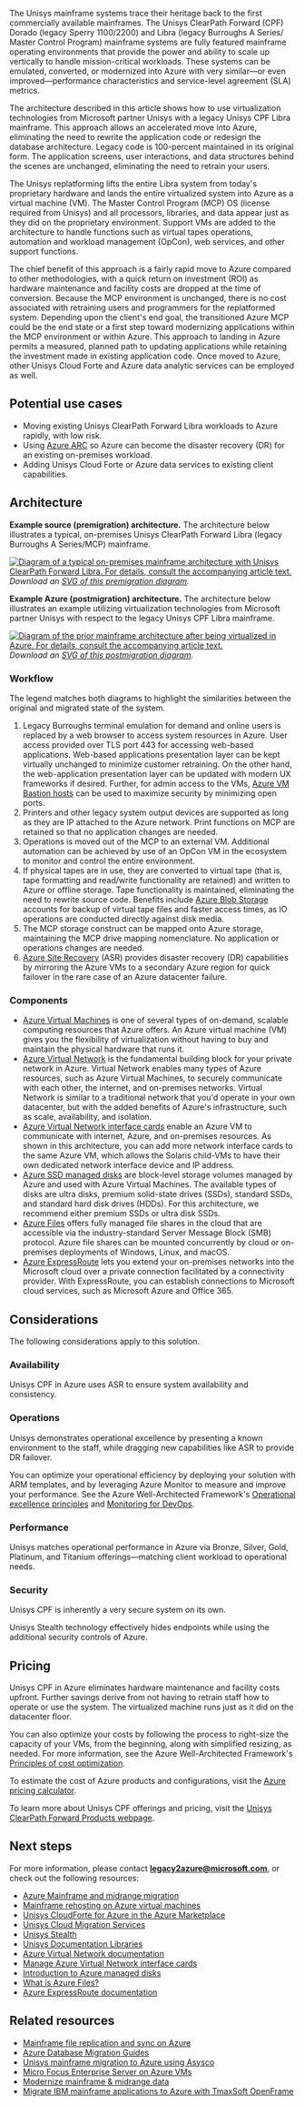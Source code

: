 <!-- cSpell:ignore Unisys ClearPath postmigration HDDs Asysco Tmax tmaxsoft openframe replatforming replatformed -->

The Unisys mainframe systems trace their heritage back to the first commercially available mainframes. The Unisys ClearPath Forward (CPF) Dorado (legacy Sperry 1100/2200) and Libra (legacy Burroughs A Series/ Master Control Program) mainframe systems are fully featured mainframe operating environments that provide the power and ability to scale up vertically to handle mission-critical workloads. These systems can be emulated, converted, or modernized into Azure with very similar&#8212;or even improved&#8212;performance characteristics and service-level agreement (SLA) metrics.

The architecture described in this article shows how to use virtualization technologies from Microsoft partner Unisys with a legacy Unisys CPF Libra mainframe. This approach allows an accelerated move into Azure, eliminating the need to rewrite the application code or redesign the database architecture. Legacy code is 100-percent maintained in its original form. The application screens, user interactions, and data structures behind the scenes are unchanged, eliminating the need to retrain your users.

The Unisys replatforming lifts the entire Libra system from today's proprietary hardware and lands the entire virtualized system into Azure as a virtual machine (VM). The Master Control Program (MCP) OS (license required from Unisys) and all processors, libraries, and data appear just as they did on the proprietary environment. Support VMs are added to the architecture to handle functions such as virtual tapes operations, automation and workload management (OpCon), web services, and other support functions.  

The chief benefit of this approach is a fairly rapid move to Azure compared to other methodologies, with a quick return on investment (ROI) as hardware maintenance and facility costs are dropped at the time of conversion. Because the MCP environment is unchanged, there is no cost associated with retraining users and programmers for the replatformed system. Depending upon the client's end goal, the transitioned Azure MCP could be the end state or a first step toward modernizing applications within the MCP environment or within Azure. This approach to landing in Azure permits a measured, planned path to updating applications while retaining the investment made in existing application code. Once moved to Azure, other Unisys Cloud Forte and Azure data analytic services can be employed as well.

## Potential use cases

- Moving existing Unisys ClearPath Forward Libra workloads to Azure rapidly, with low risk.
- Using [Azure ARC](https://azure.microsoft.com/services/azure-arc/) so Azure can become the disaster recovery (DR) for an existing on-premises workload.
- Adding Unisys Cloud Forte or Azure data services to existing client capabilities.

## Architecture

**Example source (premigration) architecture.** The architecture below illustrates a typical, on-premises Unisys ClearPath Forward Libra (legacy Burroughs A Series/MCP) mainframe.

[![Diagram of a typical on-premises mainframe architecture with Unisys ClearPath Forward Libra. For details, consult the accompanying article text.](./media/unisys-clearpath-forward-mainframe-rehost-diagram-premigration-inline.png)](./media/unisys-clearpath-forward-mainframe-rehost-diagram-premigration-expanded.png#lightbox)
*Download an [SVG of this premigration diagram](./media/unisys-clearpath-forward-mainframe-rehost-diagram-premigration.svg).*

**Example Azure (postmigration) architecture.** The architecture below illustrates an example utilizing virtualization technologies from Microsoft partner Unisys with respect to the legacy Unisys CPF Libra mainframe.

[![Diagram of the prior mainframe architecture after being virtualized in Azure. For details, consult the accompanying article text.](./media/unisys-clearpath-forward-mainframe-rehost-diagram-postmigration-inline.png)](./media/unisys-clearpath-forward-mainframe-rehost-diagram-postmigration-expanded.png#lightbox)
*Download an [SVG of this postmigration diagram](./media/unisys-clearpath-forward-mainframe-rehost-diagram-postmigration.svg).*

### Workflow

The legend matches both diagrams to highlight the similarities between the original and migrated state of the system.

1. Legacy Burroughs terminal emulation for demand and online users is replaced by a web browser to access system resources in Azure. User access provided over TLS port 443 for accessing web-based applications. Web-based applications presentation layer can be kept virtually unchanged to minimize customer retraining. On the other hand, the web-application presentation layer can be updated with modern UX frameworks if desired. Further, for admin access to the VMs, [Azure VM Bastion hosts](https://azure.microsoft.com/services/azure-bastion/) can be used to maximize security by minimizing open ports.
1. Printers and other legacy system output devices are supported as long as they are IP attached to the Azure network. Print functions on MCP are retained so that no application changes are needed.
1. Operations is moved out of the MCP to an external VM. Additional automation can be achieved by use of an OpCon VM in the ecosystem to monitor and control the entire environment.
1. If physical tapes are in use, they are converted to virtual tape (that is, tape formatting and read/write functionality are retained) and written to Azure or offline storage. Tape functionality is maintained, eliminating the need to rewrite source code. Benefits include [Azure Blob Storage](https://azure.microsoft.com/services/storage/blobs/) accounts for backup of virtual tape files and faster access times, as IO operations are conducted directly against disk media.
1. The MCP storage construct can be mapped onto Azure storage, maintaining the MCP drive mapping nomenclature. No application or operations changes are needed.
1. [Azure Site Recovery](https://azure.microsoft.com/services/site-recovery/) (ASR) provides disaster recovery (DR) capabilities by mirroring the Azure VMs to a secondary Azure region for quick failover in the rare case of an Azure datacenter failure.

### Components

- [Azure Virtual Machines](https://azure.microsoft.com/services/virtual-machines/) is one of several types of on-demand, scalable computing resources that Azure offers. An Azure virtual machine (VM) gives you the flexibility of virtualization without having to buy and maintain the physical hardware that runs it.
- [Azure Virtual Network](https://azure.microsoft.com/services/virtual-network/) is the fundamental building block for your private network in Azure. Virtual Network enables many types of Azure resources, such as Azure Virtual Machines, to securely communicate with each other, the internet, and on-premises networks. Virtual Network is similar to a traditional network that you'd operate in your own datacenter, but with the added benefits of Azure's infrastructure, such as scale, availability, and isolation.
- [Azure Virtual Network interface cards](/azure/virtual-network/virtual-networks-overview) enable an Azure VM  to communicate with internet, Azure, and on-premises resources. As shown in this architecture, you can add more network interface cards to the same Azure VM, which allows the Solaris child-VMs to have their own dedicated network interface device and IP address.
- [Azure SSD managed disks](/azure/virtual-machines/managed-disks-overview) are block-level storage volumes managed by Azure and used with Azure Virtual Machines. The available types of disks are ultra disks, premium solid-state drives (SSDs), standard SSDs, and standard hard disk drives (HDDs). For this architecture, we recommend either premium SSDs or ultra disk SSDs.
- [Azure Files](https://azure.microsoft.com/services/storage/files/) offers fully managed file shares in the cloud that are accessible via the industry-standard Server Message Block (SMB) protocol. Azure file shares can be mounted concurrently by cloud or on-premises deployments of Windows, Linux, and macOS.
- [Azure ExpressRoute](https://azure.microsoft.com/services/expressroute/) lets you extend your on-premises networks into the Microsoft cloud over a private connection facilitated by a connectivity provider. With ExpressRoute, you can establish connections to Microsoft cloud services, such as Microsoft Azure and Office 365.

## Considerations

The following considerations apply to this solution.

### Availability

Unisys CPF in Azure uses ASR to ensure system availability and consistency.  

### Operations

Unisys demonstrates operational excellence by presenting a known environment to the staff, while dragging new capabilities like ASR to provide DR failover.

You can optimize your operational efficiency by deploying your solution with ARM templates, and by leveraging Azure Monitor to measure and improve your performance. See the Azure Well-Architected Framework's [Operational excellence principles](/azure/architecture/framework/devops/principles) and [Monitoring for DevOps](/azure/architecture/framework/devops/monitoring).

### Performance

Unisys matches operational performance in Azure via Bronze, Silver, Gold, Platinum, and Titanium offerings&#8212;matching client workload to operational needs.

### Security

Unisys CPF is inherently a very secure system on its own.

Unisys Stealth technology effectively hides endpoints while using the additional security controls of Azure.

## Pricing

Unisys CPF in Azure eliminates hardware maintenance and facility costs upfront. Further savings derive from not having to retrain staff how to operate or use the system. The virtualized machine runs just as it did on the datacenter floor.

You can also optimize your costs by following the process to right-size the capacity of your VMs, from the beginning, along with simplified resizing, as needed. For more information, see the Azure Well-Architected Framework's [Principles of cost optimization](/azure/architecture/framework/cost/overview).

To estimate the cost of Azure products and configurations, visit the [Azure pricing calculator](https://azure.microsoft.com/pricing/calculator/).

To learn more about Unisys CPF offerings and pricing, visit the [Unisys ClearPath Forward Products webpage](https://www.unisys.com/offerings/clearpath-forward/clearpath-forward-products).

## Next steps

For more information, please contact **legacy2azure@microsoft.com**, or check out the following resources:

- [Azure Mainframe and midrange migration](https://azure.microsoft.com/migration/mainframe)
- [Mainframe rehosting on Azure virtual machines](/azure/virtual-machines/workloads/mainframe-rehosting/overview)
- [Unisys CloudForte for Azure in the Azure Marketplace](https://azuremarketplace.microsoft.com/marketplace/apps/unisys-azuremp-stealth.cloudforte_for_azure?tab=Overview)
- [Unisys Cloud Migration Services](https://www.unisys.com/offerings/cloud-services/cloud-migration)
- [Unisys Stealth](https://stealthsecurity.unisys.com)
- [Unisys Documentation Libraries](https://www.unisys.com/about-us/support/documentation-libraries)
- [Azure Virtual Network documentation](/azure/virtual-network)
- [Manage Azure Virtual Network interface cards](/azure/virtual-network/virtual-network-network-interface)
- [Introduction to Azure managed disks](/azure/virtual-machines/managed-disks-overview)
- [What is Azure Files?](/azure/storage/files/storage-files-introduction)
- [Azure ExpressRoute documentation](/azure/expressroute/expressroute-introduction)

## Related resources

- [Mainframe file replication and sync on Azure](../../solution-ideas/articles/mainframe-azure-file-replication.yml)
- [Azure Database Migration Guides](https://datamigration.microsoft.com)
- [Unisys mainframe migration to Azure using Asysco](/azure/architecture/reference-architectures/migration/unisys-mainframe-migration)
- [Micro Focus Enterprise Server on Azure VMs](./micro-focus-server.yml)
- [Modernize mainframe & midrange data](../../reference-architectures/migration/modernize-mainframe-data-to-azure.yml)
- [Migrate IBM mainframe applications to Azure with TmaxSoft OpenFrame](../../solution-ideas/articles/migrate-mainframe-apps-with-tmaxsoft-openframe.yml)
